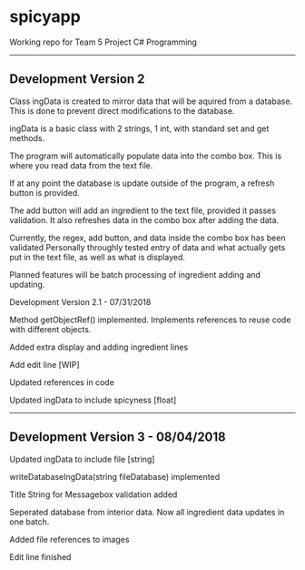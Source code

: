# spicyapp
Working repo for Team 5 Project C# Programming

---------------------
Development Version 2
---------------------

Class ingData is created to mirror data that will be aquired from a database. This is done to prevent direct modifications to the database.

ingData is a basic class with 2 strings, 1 int, with standard set and get methods.


The program will automatically populate data into the combo box.
This is where you read data from the text file.

If at any point the database is update outside of the program, a refresh button is provided.

The add button will add an ingredient to the text file, provided it passes validation. It also refreshes data in the combo box after adding the data.


Currently, the regex, add button, and data inside the combo box has been validated
Personally throughly tested entry of data and what actually gets put in the text file, as well as what is displayed.


Planned features will be batch processing of ingredient adding and updating.


Development Version 2.1 - 07/31/2018

Method getObjectRef() implemented. Implements references to reuse code with different objects.

Added extra display and adding ingredient lines

Add edit line [WIP]

Updated references in code

Updated ingData to include spicyness [float]

----------------------------------
Development Version 3 - 08/04/2018
----------------------------------
Updated ingData to include file [string]

writeDatabaseIngData(string fileDatabase) implemented

Title String for Messagebox validation added

Seperated database from interior data. Now all ingredient data updates in one batch.

Added file references to images

Edit line finished
